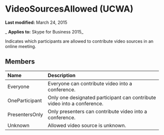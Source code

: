 
# VideoSourcesAllowed (UCWA)

 **Last modified:** March 24, 2015

 _ **Applies to:** Skype for Business 2015_

Indicates which participants are allowed to contribute video sources in an online meeting.


## Members





|**Name**|**Description**|
|:-----|:-----|
|Everyone|Everyone can contribute video into a conference.|
|OneParticipant|Only one designated participant can contribute video into a conference.|
|PresentersOnly|Only presenters can contribute video into a conference.|
|Unknown|Allowed video source is unknown.|
